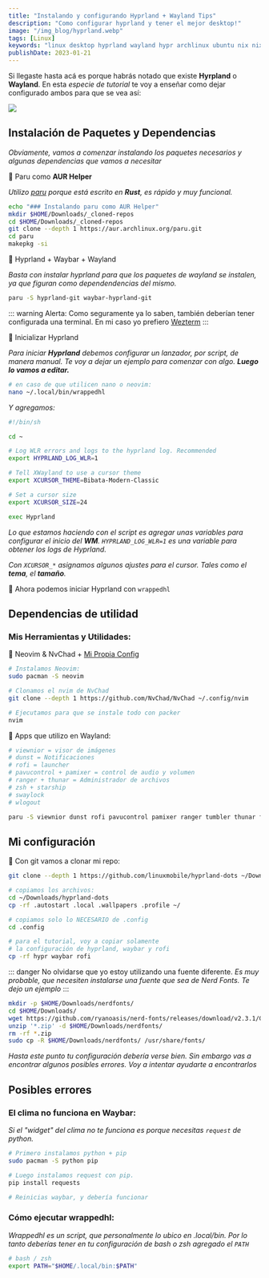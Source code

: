 ```yaml
---
title: "Instalando y configurando Hyprland + Wayland Tips"
description: "Como configurar hyprland y tener el mejor desktop!"
image: "/img_blog/hyprland.webp"
tags: [Linux]
keywords: "linux desktop hyprland wayland hypr archlinux ubuntu nix nixos starship dotfiles dots enviroment window manager wm artix config configuration settings set up setup fedora debian zsh bash"
publishDate: 2023-01-21
---
```


Si llegaste hasta acá es porque habrás notado que existe __Hyrpland__ o __Wayland__. En esta *especie de tutorial* te voy a enseñar como dejar configurado ambos para que se vea así:

![](/img_blog/hyprland.webp)


## Instalación de Paquetes y Dependencias

*Obviamente, vamos a comenzar instalando los paquetes necesarios y algunas dependencias que vamos a necesitar*

🔅 Paru como __AUR Helper__

*Utilizo [paru](https://github.com/Morganamilo/paru) porque está escrito en __Rust__, es rápido y muy funcional.*

~~~ bash
echo "### Instalando paru como AUR Helper"
mkdir $HOME/Downloads/_cloned-repos
cd $HOME/Downloads/_cloned-repos
git clone --depth 1 https://aur.archlinux.org/paru.git
cd paru
makepkg -si
~~~

🔅 Hyprland + Waybar + Wayland

*Basta con instalar hyprland para que los paquetes de wayland se instalen, ya que figuran como dependendencias del mismo.*

~~~ bash
paru -S hyprland-git waybar-hyprland-git
~~~

::: warning
Alerta: Como seguramente ya lo saben, también deberían tener configurada una terminal. En mi caso yo prefiero [Wezterm](https://github.com/wez/wezterm)
:::

🔅 Inicializar Hyprland

*Para iniciar __Hyprland__ debemos configurar un lanzador, por script, de manera manual. Te voy a dejar un ejemplo para comenzar con algo. __Luego lo vamos a editar.__*

~~~ bash
# en caso de que utilicen nano o neovim:
nano ~/.local/bin/wrappedhl
~~~

*Y agregamos:*
~~~ bash
#!/bin/sh

cd ~

# Log WLR errors and logs to the hyprland log. Recommended
export HYPRLAND_LOG_WLR=1

# Tell XWayland to use a cursor theme
export XCURSOR_THEME=Bibata-Modern-Classic

# Set a cursor size
export XCURSOR_SIZE=24

exec Hyprland
~~~

*Lo que estamos haciendo con el script es agregar unas variables para configurar el inicio del __WM__. `HYPRLAND_LOG_WLR=1` es una variable para obtener los logs de Hyprland.*

*Con `XCURSOR_*` asignamos algunos ajustes para el cursor. Tales como el __tema__, el __tamaño__.*

🔅 Ahora podemos iniciar Hyprland con `wrappedhl`

## Dependencias de utilidad


### Mis Herramientas y Utilidades:

🔅 Neovim & NvChad + [Mi Propia Config](https://github.com/linuxmobile/nvchad-jsx)

~~~ bash
# Instalamos Neovim:
sudo pacman -S neovim

# Clonamos el nvim de NvChad
git clone --depth 1 https://github.com/NvChad/NvChad ~/.config/nvim

# Ejecutamos para que se instale todo con packer
nvim
~~~

🔅 Apps que utilizo en Wayland:

~~~ bash
# viewnior = visor de imágenes
# dunst = Notificaciones
# rofi = launcher
# pavucontrol + pamixer = control de audio y volumen
# ranger + thunar = Administrador de archivos
# zsh + starship
# swaylock
# wlogout

paru -S viewnior dunst rofi pavucontrol pamixer ranger tumbler thunar ffmpegthumbnailer thunar-archive-plugin file-roller zsh starship swaylock wlogout wlsunset grimblast
~~~



## Mi configuración

🔅 Con git vamos a clonar mi repo:

~~~ bash
git clone --depth 1 https://github.com/linuxmobile/hyprland-dots ~/Downloads/hyprland-dots

# copiamos los archivos:
cd ~/Downloads/hyprland-dots
cp -rf .autostart .local .wallpapers .profile ~/

# copiamos solo lo NECESARIO de .config
cd .config

# para el tutorial, voy a copiar solamente
# la configuración de hyprland, waybar y rofi
cp -rf hypr waybar rofi
~~~

::: danger
No olvidarse que yo estoy utilizando una fuente diferente. *Es muy probable, que necesiten instalarse una fuente que sea de Nerd Fonts. Te dejo un ejemplo*
:::

~~~ bash
mkdir -p $HOME/Downloads/nerdfonts/
cd $HOME/Downloads/
wget https://github.com/ryanoasis/nerd-fonts/releases/download/v2.3.1/CascadiaCode.zip
unzip '*.zip' -d $HOME/Downloads/nerdfonts/
rm -rf *.zip
sudo cp -R $HOME/Downloads/nerdfonts/ /usr/share/fonts/
~~~


*Hasta este punto tu configuración debería verse bien. Sin embargo vas a encontrar algunos posibles errores. Voy a intentar ayudarte a encontrarlos*


## Posibles errores

### El clima no funciona en Waybar:

*Si el "widget" del clima no te funciona es porque necesitas `request` de python.*

~~~ bash
# Primero instalamos python + pip
sudo pacman -S python pip

# Luego instalamos request con pip.
pip install requests

# Reinicias waybar, y debería funcionar
~~~

### Cómo ejecutar wrappedhl:

*Wrappedhl es un script, que personalmente lo ubico en .local/bin. Por lo tanto deberías tener en tu configuración de bash o zsh agregado el `PATH`*

~~~ bash
# bash / zsh
export PATH="$HOME/.local/bin:$PATH"
~~~


